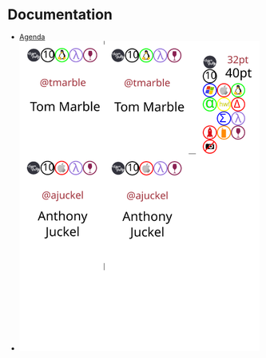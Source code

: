 Documentation
=============

* [Agenda](agenda.pdf)
* <img src="https://raw.githubusercontent.com/clojurebridge-minneapolis/organizing/master/doc/badge.svg" alt="[badge]"/>
